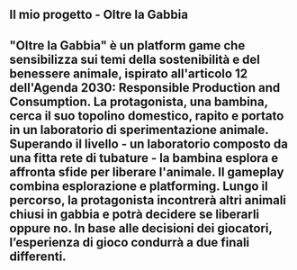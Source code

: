 ## Il mio progetto - Oltre la Gabbia
## "Oltre la Gabbia" è un platform game che sensibilizza sui temi della sostenibilità e del benessere animale, ispirato all'articolo 12 dell'Agenda 2030: Responsible Production and Consumption. La protagonista, una bambina, cerca il suo topolino domestico, rapito e portato in un laboratorio di sperimentazione animale. Superando il livello - un laboratorio composto da una fitta rete di tubature - la bambina esplora e affronta sfide per liberare l'animale. Il gameplay combina esplorazione e platforming.  Lungo il percorso, la protagonista incontrerà altri animali chiusi in gabbia e potrà decidere se liberarli oppure no. In base alle decisioni dei giocatori, l’esperienza di gioco condurrà a due finali differenti.
